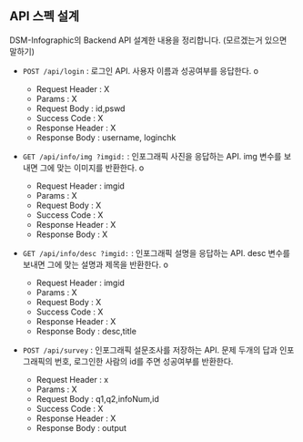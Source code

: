 ## API 스펙 설계

DSM-Infographic의 Backend API 설계한 내용을 정리합니다.
(모르겠는거 있으면 말하기)

- `POST /api/login` : 로그인 API. 사용자 이름과 성공여부를 응답한다. o
  - Request Header : X
  - Params : X
  - Request Body : id,pswd
  - Success Code : X
  - Response Header : X
  - Response Body : username, loginchk

- `GET /api/info/img ?imgid:` : 인포그래픽 사진을 응답하는 API. img 변수를 보내면 그에 맞는 이미지를 반환한다. o
  - Request Header : imgid
  - Params : X
  - Request Body : X
  - Success Code : X
  - Response Header : X
  - Response Body : X

- `GET /api/info/desc ?imgid:` : 인포그래픽 설명을 응답하는 API. desc 변수를 보내면 그에 맞는 설명과 제목을 반환한다. o
  - Request Header : imgid  
  - Params : X
  - Request Body : X
  - Success Code : X
  - Response Header : X
  - Response Body : desc,title

- `POST /api/survey` : 인포그래픽 설문조사를 저장하는 API. 문제 두개의 답과 인포그래픽의 번호, 로그인한 사람의 id를 주면 성공여부를 반환한다.
  - Request Header : x
  - Params : X
  - Request Body : q1,q2,infoNum,id
  - Success Code : X
  - Response Header : X
  - Response Body : output